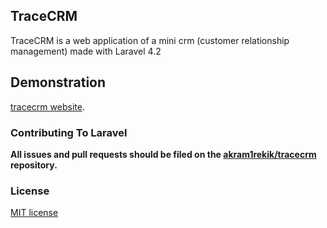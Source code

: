 ## TraceCRM

TraceCRM is a web application of a mini crm 
(customer relationship management) made with
Laravel 4.2

## Demonstration

[tracecrm website](http://tracecrm.16mb.com).

### Contributing To Laravel

**All issues and pull requests should be filed on the [akram1rekik/tracecrm](http://github.com/akram1rekik/tracecrm) repository.**

### License

 [MIT license](http://opensource.org/licenses/MIT)

